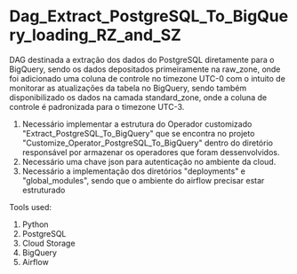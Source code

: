 # Dag_Extract_PostgreSQL_To_BigQuery_loading_RZ_and_SZ

DAG destinada a extração dos dados do PostgreSQL diretamente para o BigQuery, sendo os dados depositados primeiramente na raw_zone, onde foi adicionado uma coluna de controle no timezone UTC-0 com o intuito de monitorar as atualizações da tabela no BigQuery, sendo também disponibilizado os dados na camada standard_zone, onde a coluna de controle é padronizada para o timezone UTC-3.

1. Necessário implementar a estrutura do Operador customizado "Extract_PostgreSQL_To_BigQuery" que se encontra no projeto "Customize_Operator_PostgreSQL_To_BigQuery" dentro do diretório responsável por armazenar os operadores que foram dessenvolvidos.
2. Necessário uma chave json para autenticação no ambiente da cloud.
3. Necessário a implementação dos diretórios "deployments" e "global_modules", sendo que o ambiente do airflow precisar estar estruturado

Tools used:
1. Python
2. PostgreSQL
3. Cloud Storage
4. BigQuery
5. Airflow
